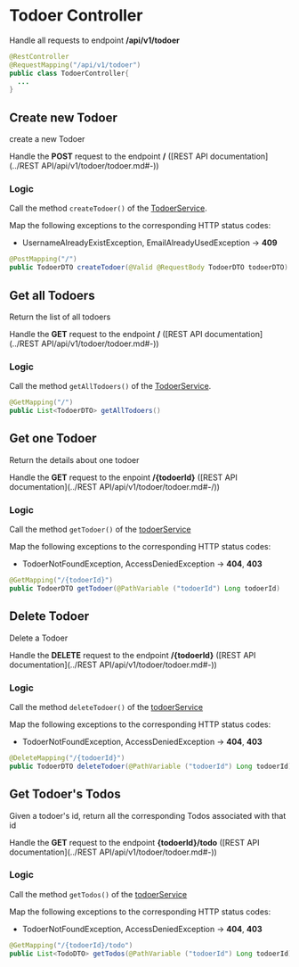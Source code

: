 # Todoer Controller

Handle all requests to endpoint **/api/v1/todoer**

```java
@RestController
@RequestMapping("/api/v1/todoer")
public class TodoerController{
  ...
}
```

## Create new Todoer

create a new Todoer

Handle the **POST** request  to the endpoint **/** ([REST API documentation](../REST API/api/v1/todoer/todoer.md#-))

### Logic

Call the method `createTodoer()` of the [TodoerService](../Services/TodoerService.md#create-new-todoer).

Map the following exceptions to the corresponding HTTP status codes:

* UsernameAlreadyExistException, EmailAlreadyUsedException -> **409**

```java
@PostMapping("/")
public TodoerDTO createTodoer(@Valid @RequestBody TodoerDTO todoerDTO)
```

## Get all Todoers

Return the list of all todoers

Handle the **GET** request  to the endpoint **/** ([REST API documentation](../REST API/api/v1/todoer/todoer.md#-))

### Logic

Call the method `getAllTodoers()` of the [TodoerService](../Services/TodoerService.md#get-all-todoers).

```java
@GetMapping("/")
public List<TodoerDTO> getAllTodoers()
```

## Get one Todoer

Return the details about one todoer

Handle the **GET** request to the enpoint **/{todoerId}** ([REST API documentation](../REST API/api/v1/todoer/todoer.md#-/))

### Logic

Call the method `getTodoer()` of the [todoerService](../Services/TodoerService.md#get-one-todoer)

Map the following exceptions to the corresponding HTTP status codes:

- TodoerNotFoundException, AccessDeniedException -> **404**, **403**

```java
@GetMapping("/{todoerId}")
public TodoerDTO getTodoer(@PathVariable ("todoerId") Long todoerId)
```

## Delete Todoer

Delete a Todoer 

Handle the **DELETE** request  to the endpoint **/{todoerId}** ([REST API documentation](../REST API/api/v1/todoer/todoer.md#-))

### Logic

Call the method `deleteTodoer()` of the [todoerService](../Services/TodoerService.md#delete-todoer)

Map the following exceptions to the corresponding HTTP status codes:

- TodoerNotFoundException, AccessDeniedException -> **404**, **403**

```java
@DeleteMapping("/{todoerId}")
public TodoerDTO deleteTodoer(@PathVariable ("todoerId") Long todoerId)
```

## Get Todoer's Todos

Given a todoer's id, return all the corresponding Todos associated with that id

Handle the **GET** request  to the endpoint **{todoerId}/todo** ([REST API documentation](../REST API/api/v1/todoer/todoer.md#-))

### Logic

Call the method `getTodos()` of the [todoerService](../Services/TodoerService.md#Get-todoer's-todos)

Map the following exceptions to the corresponding HTTP status codes:

- TodoerNotFoundException, AccessDeniedException -> **404**, **403**

```java
@GetMapping("/{todoerId}/todo")
public List<TodoDTO> getTodos(@PathVariable ("todoerId") Long todoerId)
```

